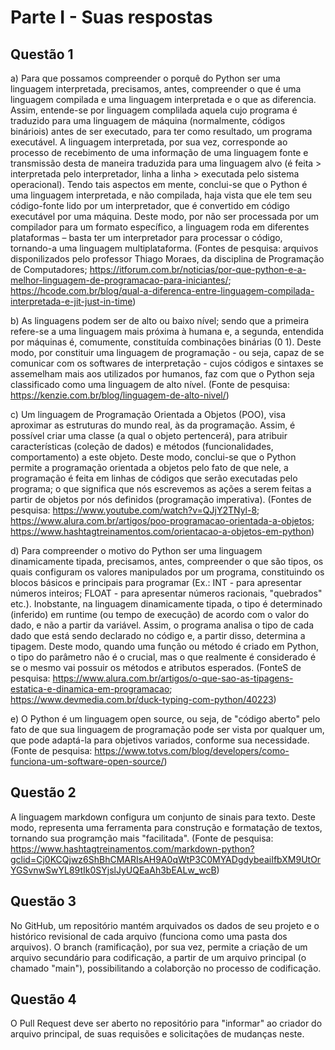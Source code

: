 # Parte I - Suas respostas

## Questão 1

a) Para que possamos compreender o porquê do Python ser uma linguagem interpretada, precisamos, antes, compreender o que é uma linguagem compilada e uma linguagem interpretada e o que as diferencia. Assim, entende-se por linguagem complilada aquela cujo programa é traduzido para uma linguagem de máquina (normalmente, códigos bináriois) antes de ser executado, para ter como resultado, um programa executável. A linguagem interpretada, por sua vez, corresponde ao processo de recebimento de uma informação de uma linguagem fonte e transmissão desta de maneira traduzida para uma linguagem alvo (é feita > interpretada pelo interpretador, linha a linha > executada pelo sistema operacional). Tendo tais aspectos em mente, conclui-se que o Python é uma linguagem interpretada, e não compilada, haja vista que ele tem seu código-fonte lido por um interpretador, que é convertido em código executável por uma máquina. Deste modo, por não ser processada por um compilador para um formato específico, a linguagem roda em diferentes plataformas – basta ter um interpretador para processar o código, tornando-a uma linguagem multiplataforma. 
(Fontes de pesquisa: arquivos disponilizados pelo professor Thiago Moraes, da disciplina de Programação de Computadores; https://itforum.com.br/noticias/por-que-python-e-a-melhor-linguagem-de-programacao-para-iniciantes/; https://hcode.com.br/blog/qual-a-diferenca-entre-linguagem-compilada-interpretada-e-jit-just-in-time)

b) As linguagens podem ser de alto ou baixo nível; sendo que a primeira refere-se a uma linguagem mais próxima à humana e, a segunda, entendida por máquinas é, comumente, constituída combinações binárias (0 1). Deste modo, por constituir uma linguagem de programação - ou seja, capaz de se comunicar com os softwares de  interpretação - cujos códigos e sintaxes se assemelham mais aos utilizados por humanos, faz com que o Python seja classificado como uma linguagem de alto nível.
(Fonte de pesquisa: https://kenzie.com.br/blog/linguagem-de-alto-nivel/)

c) Um linguagem de Programação Orientada a Objetos (POO), visa aproximar as estruturas do mundo real, às da programação. Assim, é possível criar uma classe (a qual o objeto pertencerá), para atribuir características (coleção de dados) e métodos (funcionalidades, comportamento) a este objeto. Deste modo, conclui-se que o Python permite a programação orientada a objetos pelo fato de que nele, a programação é feita em linhas de códigos que serão executadas pelo programa; o que significa que nós escrevemos as ações a serem feitas a partir de objetos por nós definidos (programação imperativa).
(Fontes de pesquisa: https://www.youtube.com/watch?v=QJjY2TNyl-8; https://www.alura.com.br/artigos/poo-programacao-orientada-a-objetos; https://www.hashtagtreinamentos.com/orientacao-a-objetos-em-python)

d) Para compreender o motivo do Python ser uma linguagem dinamicamente tipada, precisamos, antes, compreender o que são tipos, os quais configuram os valores manipulados por um programa, constituindo os blocos básicos e principais para programar (Ex.: INT - para apresentar números inteiros; FLOAT - para apresentar números racionais, "quebrados" etc.). Inobstante, na linguagem dinamicamente tipada, o tipo é determinado (inferido) em runtime (ou tempo de execução) de acordo com o valor do dado, e não a partir da variável. Assim, o programa analisa o tipo de cada dado que está sendo declarado no código e, a partir disso, determina a tipagem. Deste modo, quando uma função ou método é criado em Python, o tipo do parâmetro não é o crucial, mas o que realmente é considerado é se o mesmo vai possuir os métodos e atributos esperados.
(FonteS de pesquisa: https://www.alura.com.br/artigos/o-que-sao-as-tipagens-estatica-e-dinamica-em-programacao; https://www.devmedia.com.br/duck-typing-com-python/40223)

e) O Python é um linguagem open source, ou seja, de "código aberto" pelo fato  de que sua linguagem de programação pode ser vista por qualquer um, que pode adaptá-la para objetivos variados, conforme sua necessidade. 
(Fonte de pesquisa: https://www.totvs.com/blog/developers/como-funciona-um-software-open-source/)

## Questão 2
A linguagem markdown configura um conjunto de sinais para texto. Deste modo, representa uma ferramenta para construção e formatação de textos, tornando sua programção mais "facilitada".
(Fonte de pesquisa: https://www.hashtagtreinamentos.com/markdown-python?gclid=Cj0KCQjwz6ShBhCMARIsAH9A0qWtP3C0MYADgdybeaiIfbXM9UtOrYGSvnwSwYL89tIk0SYjslJyUQEaAh3bEALw_wcB)

## Questão 3
No GitHub, um repositório mantém arquivados os dados de seu projeto e o histórico revisional de cada arquivo (funciona como uma pasta dos arquivos). O branch (ramificação), por sua vez, permite a criação de um arquivo secundário para codificação, a partir de um arquivo principal (o chamado "main"), possibilitando a colaborção no processo de codificação.

## Questão 4
O Pull Request deve ser aberto no repositório para "informar" ao criador do arquivo principal, de suas requisões e solicitações de mudanças neste.
